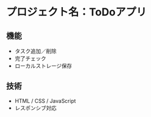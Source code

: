 # プロジェクト名：ToDoアプリ

## 機能
- タスク追加／削除
- 完了チェック
- ローカルストレージ保存

## 技術
- HTML / CSS / JavaScript
- レスポンシブ対応
